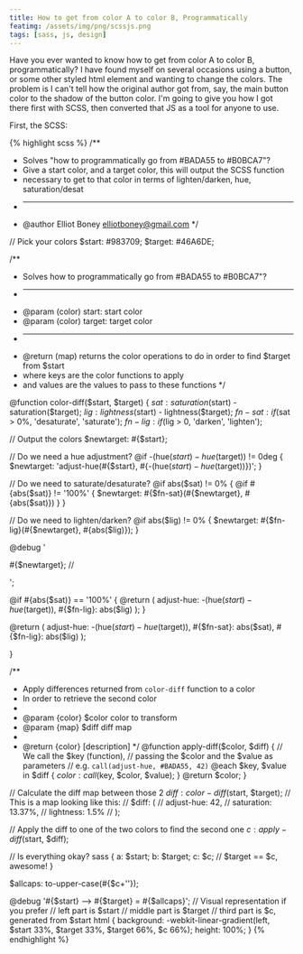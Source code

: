 ```yaml
---
title: How to get from color A to color B, Programmatically
featimg: /assets/img/png/scssjs.png
tags: [sass, js, design]
---
```

Have you ever wanted to know how to get from color A to color B, programmatically? I have found myself on several occasions using a button, or some other styled html element and wanting to change the colors. The problem is I can't tell how the original author got from, say, the main button color to the shadow of the button color. I'm going to give you how I got there first with SCSS, then converted that JS as a tool for anyone to use.

First, the SCSS:

{% highlight scss %}
/**
 * Solves "how to programmatically go from #BADA55 to #B0BCA7"?
 * Give a start color, and a target color, this will output the SCSS function
 * necessary to get to that color in terms of lighten/darken, hue, saturation/desat
 * ---
 * @author Elliot Boney <elliotboney@gmail.com>
 */

// Pick your colors
$start: #983709;
$target: #46A6DE;

/**
 * Solves how to programmatically go from #BADA55 to #B0BCA7"?
 * --------------------------------------------------------------------------------
 * @param (color) start: start color
 * @param (color) target: target color
 * --------------------------------------------------------------------------------
 * @return (map) returns the color operations to do in order to find $target from $start
 *   where keys are the color functions to apply
 *   and values are the values to pass to these functions
 */

@function color-diff($start, $target) {
  $sat: saturation($start) - saturation($target);
  $lig:  lightness($start) -  lightness($target);
  $fn-sat: if($sat > 0%, 'desaturate', 'saturate');
  $fn-lig: if($lig > 0, 'darken', 'lighten');


  // Output the colors
  $newtarget: #{$start};

  // Do we need a hue adjustment?
  @if -(hue($start) - hue($target)) != 0deg {
    $newtarget: 'adjust-hue(#{$start}, #{-(hue($start) - hue($target))})';
  }

  // Do we need to saturate/desaturate?
  @if abs($sat) != 0% {
    @if #{abs($sat)} != '100%' {
      $newtarget: #{$fn-sat}(#{$newtarget}, #{abs($sat)})
    }
  }

  // Do we need to lighten/darken?
  @if abs($lig) != 0% {
    $newtarget: #{$fn-lig}(#{$newtarget}, #{abs($lig)});
  }

  @debug    '

  #{$newtarget}; //

  ';

  @if #{abs($sat)} == '100%' {
    @return (
      adjust-hue: -(hue($start) - hue($target)),
      #{$fn-lig}: abs($lig)
      );
  }

  @return (
    adjust-hue: -(hue($start) - hue($target)),
    #{$fn-sat}: abs($sat),
    #{$fn-lig}: abs($lig)
    );

}

/**
 * Apply differences returned from `color-diff` function to a color
 * In order to retrieve the second color
 *
 * @param  {color} $color color to transform
 * @param  {map}   $diff  diff map
 *
 * @return {color}        [description]
 */
@function apply-diff($color, $diff) {
  // We call the $key (function),
  // passing the $color and the $value as parameters
  // e.g. `call(adjust-hue, #BADA55, 42)`
  @each $key, $value in $diff {
    $color: call($key, $color, $value);
  }
  @return $color;
}

// Calculate the diff map between those 2
$diff: color-diff($start, $target);
// This is a map looking like this:
// $diff: (
//   adjust-hue: 42,
//   saturation: 13.37%,
//   lightness: 1.5%
// );

// Apply the diff to one of the two colors to find the second one
$c: apply-diff($start, $diff);

// Is everything okay?
sass {
  a: $start;
  b: $target;
  c: $c; // $target == $c, awesome!
}

$allcaps: to-upper-case(#{$c+''});

@debug '#{$start} --> #{$target} = #{$allcaps}';
// Visual representation if you prefer
// left part is $start
// middle part is $target
// third part is $c, generated from $start
html {
  background: -webkit-linear-gradient(left, $start 33%, $target 33%, $target 66%, $c 66%);
  height: 100%;
}
{% endhighlight %}


<!-- links and shit -->
[MapBox]: http://www.mapbox.com/
[Leaflet]: http://leafletjs.com/